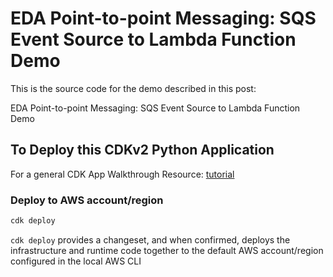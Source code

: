 # EDA Point-to-point Messaging: SQS Event Source to Lambda Function Demo

This is the source code for the demo described in this post:

EDA Point-to-point Messaging: SQS Event Source to Lambda Function Demo

## To Deploy this CDKv2 Python Application

For a general CDK App Walkthrough Resource: [tutorial](https://docs.aws.amazon.com/cdk/v2/guide/serverless_example.html)

### Deploy to AWS account/region

```sh
cdk deploy
```

`cdk deploy` provides a changeset, and when confirmed, deploys the infrastructure and runtime code together to the default AWS account/region configured in the local AWS CLI
